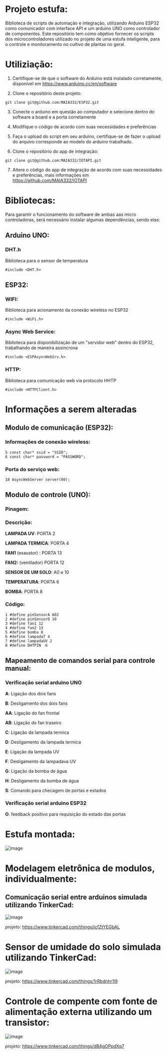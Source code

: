 # Projeto estufa:

Biblioteca de scripts de automação e integração, utilizando Arduino ESP32 como comunicador com interface API e um arduino UNO como controlador de componentes. Este repositório tem como objetivo fornecer os scripts dos microcontroladores utilizado no projeto de uma estufa inteligente, para o controle e monitoramento no cultivo de plantas no geral.

# Utiliziação:

1. Certifique-se de que o software do Arduino está instalado corretamente, disponível em https://www.arduino.cc/en/software

2. Clone o repositório deste projeto:

```git clone git@github.com:MAIA332/ESP32.git```

3. Conecte o arduino em questão ao computador e selecione dentro do software a board e a porta corretamente

4. Modifique o código de acordo com suas necessidades e preferências

5. Faça o upload do script em seu arduino, certifique-se de fazer o upload do arquivo corresponde ao modelo do arduino trabalhado.

6. Clone o repositório do app de integração:

```git clone git@github.com:MAIA332/IOTAPI.git```

7. Altere o código do app de integração de acordo com suas necessidades e preferências, mais informações em https://github.com/MAIA332/IOTAPI

# Bibliotecas:

Para garantir o funcionamento do software de ambas aas micro controladoras, será necessário instalar algumas dependências, sendo elas:

## Arduino UNO:

### DHT.h

Biblioteca para o sensor de temperatura

```
#include <DHT.h>

```

## ESP32:

### WIFI:

Biblioteca para acionamento da conexão wireless no ESP32

```
#include <WiFi.h>
```

### Async Web Service:

Biblioteca para disponibilização de um "servidor web" dentro do ESP32, trabalhando de maneira assincrona

```
#include <ESPAsyncWebSrv.h>
```

### HTTP:

Biblioteca para comunicação web via protocolo HHTP

```
#include <HTTPClient.h>
```

# Informações a serem alteradas

## Modulo de comunicação (ESP32):

### Informações de conexão wireless:

```
5 const char* ssid = "SSID";
6 const char* password = "PASSWORD";
```

### Porta do serviço web:

```
18 AsyncWebServer server(80);
```

## Modulo de controle (UNO):

### Pinagem:

### Descrição:

**LAMPADA UV**: PORTA 2

**LAMPADA TERMICA**: PORTA 4

**FAN1** (exaustor) : PORTA 13

**FAN2:** (ventilador) PORTA 12

**SENSOR DE UM SOLO**: A0 e 10

**TEMPERATURA**: PORTA 6

**BOMBA**: PORTA 8

### Código: 

```
1 #define pinSensorA A02
2 #define pinSensorD 10
3 #define fan1 12
4 #define fan2 13
5 #define bomba 8
6 #define lampadaT 4
7 #define lampadaUV 2
8 #define DHTPIN  6   

```

## Mapeamento de comandos serial para controle manual:

### Verificação serial arduino UNO

**A**: Ligação dos dois fans

**B**: Desligamento dos dois fans 

**AA**: Ligação do fan frontal

**AB**: Ligação do fan traseiro

**C**: Ligação da lampada termica

**D**: Desligamento da lampada termica

**E**: Ligação da lampada UV

**F**: Desligamento da lampadava UV

**G**: Ligação da bomba de água

**H**: Desligamento da bomba de água

**S**: Comando para checagem de portas e estados

### Verificação serial arduino ESP32

**O**: feedback positivo para requisição do estado das portas

# Estufa montada:

![image](github/estufa.gif)

# Modelagem eletrônica de modulos, individualmente:

## Comunicação serial entre arduinos simulada utilizando TinkerCad:

![image](github/serialcom.png)

_projeto:_ https://www.tinkercad.com/things/icfZtYEGbAL

# Sensor de umidade do solo simulada utilizando TinkerCad:

![image](github/humidty.png)


_projeto:_ https://www.tinkercad.com/things/1rRbdnhr1l9

# Controle de compente com fonte de alimentação externa utilizando um transistor:

![image](github/externalfont.png)

_projeto:_ https://www.tinkercad.com/things/dB4gOPpdXq7
